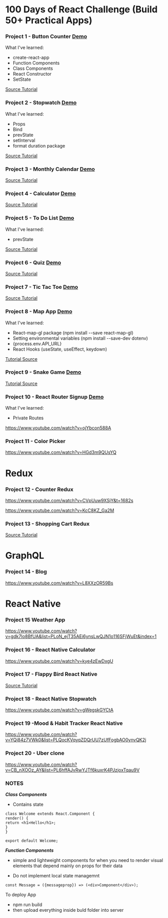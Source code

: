 
100 Days of React Challenge (Build 50+ Practical Apps)
==============
### Project 1 - Button Counter   [Demo](https://t2f9h.codesandbox.io/)

What I've learned:
- create-react-app
- Function Components
- Class Components
- React Constructor
- SetState

[Source Tutorial](https://www.youtube.com/watch?v=Drp3ufpfD_Y)


### Project 2 - Stopwatch  [Demo](https://6fr6p.codesandbox.io/)

What I've learned:
- Props
- Bind
- prevState
- setInterval
- format duration package

[Source Tutorial](https://www.youtube.com/watch?v=NAx76xx40jM&t=304s)


### Project 3 - Monthly Calendar [Demo](https://193rm.codesandbox.io/)

[Source Tutorial](https://www.youtube.com/watch?v=jjMmcQ-xV00&list=PL3jWqOE6WBddjqDLa56SeG2OA0qOB_Rco)


### Project 4 - Calculator [Demo](https://mzztr.csb.app/)

[Source Tutorial](https://www.youtube.com/watch?v=ZtU7Mhf9vN8&t=409s)
  

### Project 5 - To Do List [Demo](https://ri74q.csb.app/)

What I've learned:
- prevState

[Source Tutorial](https://www.youtube.com/watch?v=h5crrOsLbpk)


### Project 6 - Quiz [Demo](https://bhm6v.csb.app/)

[Source Tutorial](https://www.youtube.com/watch?v=aq-fCtg_gG4)


### Project 7 - Tic Tac Toe [Demo](https://jyy84.csb.app/)

[Source Tutorial](https://www.youtube.com/watch?v=wjTAhHSKuPg)

### Project 8 - Map App [Demo](https://7s9cd.csb.app)


What I've learned:
- React-map-gl package (npm install --save react-map-gl)
- Setting environmental variables (npm install --save-dev dotenv)
- {process.env.API_URL}
- React Hooks (useState, useEffect, keydown)

[Tutorial Source](https://www.youtube.com/watch?v=JJatzkPcmoI&t=29s)


### Project 9 - Snake Game [Demo](https://qch74.csb.app/)

[Tutorial Source](https://www.youtube.com/watch?v=-oOgsGP3t5o&t=4s)


### Project 10 - React Router Signup [Demo](https://45g3m.csb.app/)

What I've learned:
- Private Routes

https://www.youtube.com/watch?v=ojYbcon588A




### Project 11 - Color Picker

https://www.youtube.com/watch?v=HGd3m9QUsYQ


Redux
======

### Project 12 - Counter Redux

https://www.youtube.com/watch?v=CVpUuw9XSjY&t=1682s

https://www.youtube.com/watch?v=KcC8KZ_Ga2M


### Project 13 - Shopping Cart Redux

[Source Tutorial]([https://www.youtube.com/watch?v=KLCnTjB0w_o](https://www.youtube.com/watch?v=KLCnTjB0w_o))


GraphQL
========

### Project 14 - Blog

https://www.youtube.com/watch?v=L8XXzOR59Bs



React Native
============

### Project 15 Weather App

https://www.youtube.com/watch?v=gdk7Io8BfUA&list=PLoN_ejT35AEi6ynsLwQJN1o116SFjWuEt&index=1


### Project 16 - React Native Calculator

https://www.youtube.com/watch?v=kye4zEwDxgU


### Project 17 - Flappy Bird React Native

[Source Tutorial](https://www.youtube.com/watch?v=qBGnfULn8W4)


### Project 18 - React Native Stopwatch

https://www.youtube.com/watch?v=gWegskGYCtA


### Project 19 -Mood & Habit Tracker React Native

https://www.youtube.com/watch?v=YQj84z7VWk0&list=PLQocKVqyqZDQrUU7zUfFogbAO0ynvQK2j

  
### Project 20 - Uber clone

https://www.youtube.com/watch?v=CB_nXOOz_AY&list=PL6hffAJvRwYJTf6kuxrK4PJzjoxTqau9V

  
### NOTES

***Class Components***

- Contains state

```
class Welcome extends React.Component {
render() {
return <h1>Hello</h1>;
}
}

export default Welcome;
```

***Function Components***

- simple and lightweight components for when you need to render visual elements that depend mainly on props for their data

- Do not implement local state managemnt


```
const Message = ({messageprop}) => (<div>Component</div>);
```

To deploy App
- npm run build
- then upload everything inside buld folder into server

